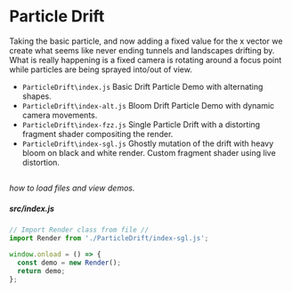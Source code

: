 # Particle Drift

  Taking the basic particle, and now adding a fixed value for the x vector we create what seems like never ending tunnels and landscapes drifting by. What is really happening is a fixed camera is rotating around a focus point while particles are being sprayed into/out of view.

  - ```ParticleDrift\index.js``` Basic Drift Particle Demo with alternating shapes.
  - ```ParticleDrift\index-alt.js``` Bloom Drift Particle Demo with dynamic camera movements.
  - ```ParticleDrift\index-fzz.js``` Single Particle Drift with a distorting fragment shader compositing the render.
  - ```ParticleDrift\index-sgl.js``` Ghostly mutation of the drift with heavy bloom on black and white render. Custom fragment shader using live distortion.

##
*how to load files and view demos.*
##### src/index.js
```javascript
// Import Render class from file //
import Render from './ParticleDrift/index-sgl.js';

window.onload = () => {
  const demo = new Render();
  return demo;
};
```
